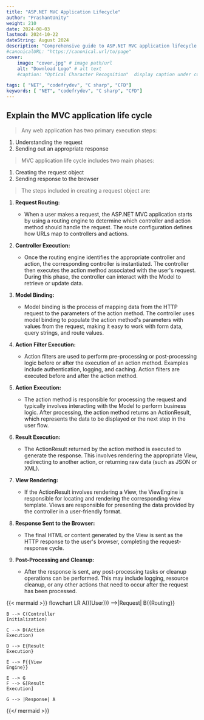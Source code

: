 ```yaml
---
title: "ASP.NET MVC Application Lifecycle"
author: "PrashantUnity"
weight: 210
date: 2024-08-03
lastmod: 2024-10-22
dateString: August 2024  
description: "Comprehensive guide to ASP.NET MVC application lifecycle stages including request processing, routing, controller execution, and response generation"
#canonicalURL: "https://canonical.url/to/page"
cover:
    image: "cover.jpg" # image path/url
    alt: "Download Logo" # alt text
    #caption: "Optical Character Recognition"  display caption under cover 

tags: [ "NET", "codefrydev", "C sharp", "CFD"]
keywords: [ "NET", "codefrydev", "C sharp", "CFD"]
---
```



## Explain the MVC application life cycle

> Any web application has two primary execution steps:

1) Understanding the request
2) Sending out an appropriate response

> MVC application life cycle includes two main phases:

1) Creating the request object
2) Sending response to the browser

> The steps included in creating a request object are:

1. **Request Routing:**
   * When a user makes a request, the ASP.NET MVC application starts by using a routing engine to determine which controller and action method should handle the request. The route configuration defines how URLs map to controllers and actions.

2. **Controller Execution:**
   * Once the routing engine identifies the appropriate controller and action, the corresponding controller is instantiated. The controller then executes the action method associated with the user's request. During this phase, the controller can interact with the Model to retrieve or update data.

3. **Model Binding:**
   * Model binding is the process of mapping data from the HTTP request to the parameters of the action method. The controller uses model binding to populate the action method's parameters with values from the request, making it easy to work with form data, query strings, and route values.

4. **Action Filter Execution:**
   * Action filters are used to perform pre-processing or post-processing logic before or after the execution of an action method. Examples include authentication, logging, and caching. Action filters are executed before and after the action method.

5. **Action Execution:**
   * The action method is responsible for processing the request and typically involves interacting with the Model to perform business logic. After processing, the action method returns an ActionResult, which represents the data to be displayed or the next step in the user flow.

6. **Result Execution:**
   * The ActionResult returned by the action method is executed to generate the response. This involves rendering the appropriate View, redirecting to another action, or returning raw data (such as JSON or XML).

7. **View Rendering:**
   * If the ActionResult involves rendering a View, the ViewEngine is responsible for locating and rendering the corresponding view template. Views are responsible for presenting the data provided by the controller in a user-friendly format.

8. **Response Sent to the Browser:**
   * The final HTML or content generated by the View is sent as the HTTP response to the user's browser, completing the request-response cycle.

9. **Post-Processing and Cleanup:**
   * After the response is sent, any post-processing tasks or cleanup operations can be performed. This may include logging, resource cleanup, or any other actions that need to occur after the request has been processed.
   
{{< mermaid >}}
flowchart  LR
    A(((User))) -->|Request| B{{Routing}}

    B --> C(Controller 
    Initialization)

    C --> D(Action 
    Execution)

    D --> E{Result 
    Execution}

    E --> F{{View 
    Engine}}

    E --> G
    F --> G[Result 
    Execution]

    G --> |Response| A  
{{</ mermaid >}}